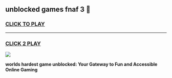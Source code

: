 
## unblocked games fnaf 3 👋
<h3>
<a href="https://premium.freeplayer.one?title=unblocked_games_fnaf_3&ref=13F">CLICK TO PLAY</a></h3>
<hr>

<h3>
<a href="https://premium.freeplayer.one?title=unblocked_games_fnaf_3&ref=13F">CLICK 2 PLAY</a>
  
</h3>

<a href="https://premium.freeplayer.one?title=unblocked_games_fnaf_3&ref=12F/"><img src="https://clearcache.store/games.png"></a>


**worlds hardest game unblocked: Your Gateway to Fun and Accessible Online Gaming**
